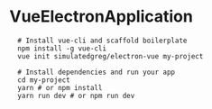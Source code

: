 # VueElectronApplication



      # Install vue-cli and scaffold boilerplate
      npm install -g vue-cli
      vue init simulatedgreg/electron-vue my-project

      # Install dependencies and run your app
      cd my-project
      yarn # or npm install
      yarn run dev # or npm run dev
